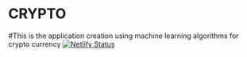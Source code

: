 # CRYPTO
#This is the application creation using machine learning algorithms for crypto currency
[![Netlify Status](https://api.netlify.com/api/v1/badges/3c791dc8-deaf-46a2-a11e-34b6fac94ae6/deploy-status)](https://app.netlify.com/sites/puolee/deploys)
